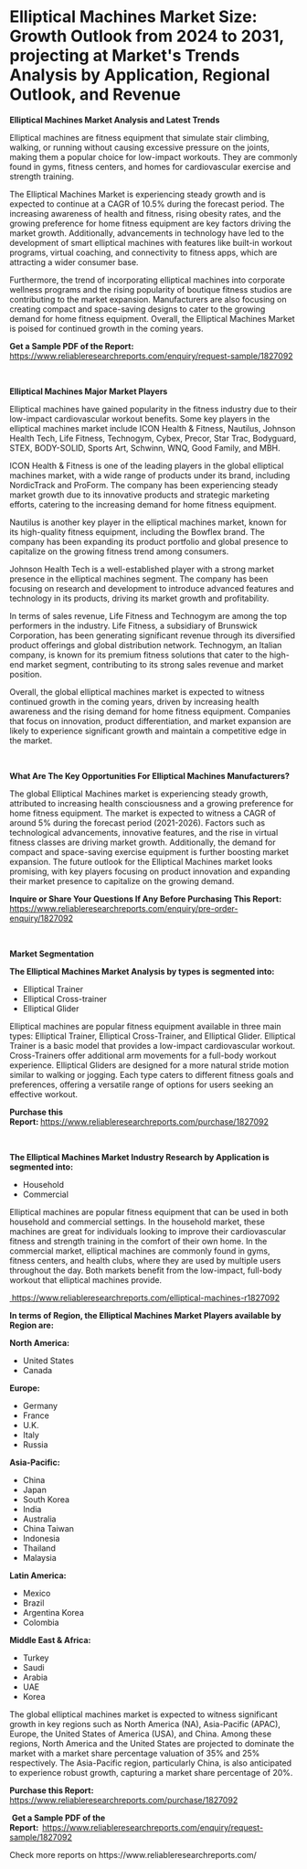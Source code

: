 <p><h1>Elliptical Machines Market Size: Growth Outlook from 2024 to 2031, projecting at Market's Trends Analysis by Application, Regional Outlook, and Revenue</h1></p><p><strong>Elliptical Machines Market Analysis and Latest Trends</strong></p>
<p><p>Elliptical machines are fitness equipment that simulate stair climbing, walking, or running without causing excessive pressure on the joints, making them a popular choice for low-impact workouts. They are commonly found in gyms, fitness centers, and homes for cardiovascular exercise and strength training.</p><p>The Elliptical Machines Market is experiencing steady growth and is expected to continue at a CAGR of 10.5% during the forecast period. The increasing awareness of health and fitness, rising obesity rates, and the growing preference for home fitness equipment are key factors driving the market growth. Additionally, advancements in technology have led to the development of smart elliptical machines with features like built-in workout programs, virtual coaching, and connectivity to fitness apps, which are attracting a wider consumer base.</p><p>Furthermore, the trend of incorporating elliptical machines into corporate wellness programs and the rising popularity of boutique fitness studios are contributing to the market expansion. Manufacturers are also focusing on creating compact and space-saving designs to cater to the growing demand for home fitness equipment. Overall, the Elliptical Machines Market is poised for continued growth in the coming years.</p></p>
<p><strong>Get a Sample PDF of the Report:&nbsp;</strong> <a href="https://www.reliableresearchreports.com/enquiry/request-sample/1827092">https://www.reliableresearchreports.com/enquiry/request-sample/1827092</a></p>
<p>&nbsp;</p>
<p><strong>Elliptical Machines Major Market Players</strong></p>
<p><p>Elliptical machines have gained popularity in the fitness industry due to their low-impact cardiovascular workout benefits. Some key players in the elliptical machines market include ICON Health & Fitness, Nautilus, Johnson Health Tech, Life Fitness, Technogym, Cybex, Precor, Star Trac, Bodyguard, STEX, BODY-SOLID, Sports Art, Schwinn, WNQ, Good Family, and MBH.</p><p>ICON Health & Fitness is one of the leading players in the global elliptical machines market, with a wide range of products under its brand, including NordicTrack and ProForm. The company has been experiencing steady market growth due to its innovative products and strategic marketing efforts, catering to the increasing demand for home fitness equipment.</p><p>Nautilus is another key player in the elliptical machines market, known for its high-quality fitness equipment, including the Bowflex brand. The company has been expanding its product portfolio and global presence to capitalize on the growing fitness trend among consumers.</p><p>Johnson Health Tech is a well-established player with a strong market presence in the elliptical machines segment. The company has been focusing on research and development to introduce advanced features and technology in its products, driving its market growth and profitability.</p><p>In terms of sales revenue, Life Fitness and Technogym are among the top performers in the industry. Life Fitness, a subsidiary of Brunswick Corporation, has been generating significant revenue through its diversified product offerings and global distribution network. Technogym, an Italian company, is known for its premium fitness solutions that cater to the high-end market segment, contributing to its strong sales revenue and market position.</p><p>Overall, the global elliptical machines market is expected to witness continued growth in the coming years, driven by increasing health awareness and the rising demand for home fitness equipment. Companies that focus on innovation, product differentiation, and market expansion are likely to experience significant growth and maintain a competitive edge in the market.</p></p>
<p>&nbsp;</p>
<p><strong>What Are The Key Opportunities For Elliptical Machines Manufacturers?</strong></p>
<p><p>The global Elliptical Machines market is experiencing steady growth, attributed to increasing health consciousness and a growing preference for home fitness equipment. The market is expected to witness a CAGR of around 5% during the forecast period (2021-2026). Factors such as technological advancements, innovative features, and the rise in virtual fitness classes are driving market growth. Additionally, the demand for compact and space-saving exercise equipment is further boosting market expansion. The future outlook for the Elliptical Machines market looks promising, with key players focusing on product innovation and expanding their market presence to capitalize on the growing demand.</p></p>
<p><strong>Inquire or Share Your Questions If Any Before Purchasing This Report:</strong> <a href="https://www.reliableresearchreports.com/enquiry/pre-order-enquiry/1827092">https://www.reliableresearchreports.com/enquiry/pre-order-enquiry/1827092</a></p>
<p>&nbsp;</p>
<p><strong>Market Segmentation</strong></p>
<p><strong>The Elliptical Machines Market Analysis by types is segmented into:</strong></p>
<p><ul><li>Elliptical Trainer</li><li>Elliptical Cross-trainer</li><li>Elliptical Glider</li></ul></p>
<p><p>Elliptical machines are popular fitness equipment available in three main types: Elliptical Trainer, Elliptical Cross-Trainer, and Elliptical Glider. Elliptical Trainer is a basic model that provides a low-impact cardiovascular workout. Cross-Trainers offer additional arm movements for a full-body workout experience. Elliptical Gliders are designed for a more natural stride motion similar to walking or jogging. Each type caters to different fitness goals and preferences, offering a versatile range of options for users seeking an effective workout.</p></p>
<p><strong>Purchase this Report:&nbsp;</strong><a href="https://www.reliableresearchreports.com/purchase/1827092">https://www.reliableresearchreports.com/purchase/1827092</a></p>
<p>&nbsp;</p>
<p><strong>The Elliptical Machines Market Industry Research by Application is segmented into:</strong></p>
<p><ul><li>Household</li><li>Commercial</li></ul></p>
<p><p>Elliptical machines are popular fitness equipment that can be used in both household and commercial settings. In the household market, these machines are great for individuals looking to improve their cardiovascular fitness and strength training in the comfort of their own home. In the commercial market, elliptical machines are commonly found in gyms, fitness centers, and health clubs, where they are used by multiple users throughout the day. Both markets benefit from the low-impact, full-body workout that elliptical machines provide.</p></p>
<p><a href="https://www.reliableresearchreports.com/elliptical-machines-r1827092">&nbsp;https://www.reliableresearchreports.com/elliptical-machines-r1827092</a></p>
<p><strong>In terms of Region, the Elliptical Machines Market Players available by Region are:</strong></p>
<p>
    <p> <strong> North America: </strong>
        <ul>
            <li>United States</li>
            <li>Canada</li>
        </ul>
        </p> 
    <p> <strong> Europe: </strong>
        <ul>
            <li>Germany</li>
            <li>France</li>
            <li>U.K.</li>
            <li>Italy</li>
            <li>Russia</li>
        </ul>
        </p> 
    <p> <strong> Asia-Pacific: </strong>
        <ul>
            <li>China</li>
            <li>Japan</li>
            <li>South Korea</li>
            <li>India</li>
            <li>Australia</li>
            <li>China Taiwan</li>
            <li>Indonesia</li>
            <li>Thailand</li>
            <li>Malaysia</li>
        </ul>
        </p> 
    <p> <strong> Latin America: </strong>
        <ul>
            <li>Mexico</li>
            <li>Brazil</li>
            <li>Argentina Korea</li>
            <li>Colombia</li>
        </ul>
        </p> 
    <p> <strong> Middle East & Africa: </strong>
        <ul>
            <li>Turkey</li>
            <li>Saudi</li>
            <li>Arabia</li>
            <li>UAE</li>
            <li>Korea</li>
        </ul>
    </p>
    </p>
<p><p>The global elliptical machines market is expected to witness significant growth in key regions such as North America (NA), Asia-Pacific (APAC), Europe, the United States of America (USA), and China. Among these regions, North America and the United States are projected to dominate the market with a market share percentage valuation of 35% and 25% respectively. The Asia-Pacific region, particularly China, is also anticipated to experience robust growth, capturing a market share percentage of 20%.</p></p>
<p><strong>Purchase this Report: </strong><a href="https://www.reliableresearchreports.com/purchase/1827092">https://www.reliableresearchreports.com/purchase/1827092</a></p>
<p>&nbsp;<strong>Get a Sample PDF of the Report:&nbsp;&nbsp;</strong><a href="https://www.reliableresearchreports.com/enquiry/request-sample/1827092">https://www.reliableresearchreports.com/enquiry/request-sample/1827092</a></p>
<p><strong></strong></p>
<p>Check more reports on https://www.reliableresearchreports.com/</p>